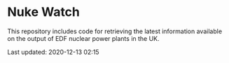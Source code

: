 # Nuke Watch

This repository includes code for retrieving the latest information available on the output of EDF nuclear power plants in the UK.

Last updated: 2020-12-13 02:15